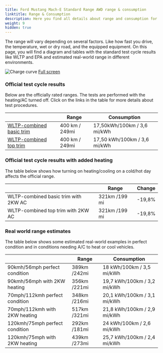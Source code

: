 ```yaml
---
title: Ford Mustang Mach-E Standard Range AWD range & consumption
linktitle: Range & Consumption
description: Here you find all details about range and consumption for Ford Mustang Mach-E Standard Range AWD.
weight: 9
hidden: true
---
```

<!-- markdownlint-disable MD033 -->
<object type="image/svg+xml" data="../modelnavigation.svg"></object>

The range will vary depending on several factors. Like how fast you drive, the temperature, wet or dry road, and the equipped equipment. On this page, you will find a diagram and tables with the standard test cycle results like WLTP and EPA and estimated real-world range in different environments. 

![Charge curve](../range.svg  "Range information")
[Full screen](../range.svg)

### Official test cycle results

Below are the officially rated ranges. The tests are performed with the heating/AC turned off. Click on the links in the table for more details about test procedures. 

| | Range  | Consumption  |
|----|-----|------|
| [WLTP-combined basic trim](../../../../../guides/understandingrange/wltp/) | 400 km / 249mi |17,50kWh/100km / 3,6 mi/kWh | 
| [WLTP-combined top trim](../../../../../guides/understandingrange/wltp/) | 400 km / 249mi | 17,50 kWh/100km / 3,6 mi/kWh | 

### Official test cycle results with added heating

The table below shows how turning on heating/cooling on a cold/hot day affects the official range. 

| | Range  | Change  |
|----|-----|------|
| WLTP-combined basic trim with 2KW AC | 321km /199 mi | -19,8%|
| WLTP-combined top trim with 2KW AC | 321km /199 mi | -19,8%|

### Real world range estimates

The table below shows some estimated real-world examples in perfect condition and in conditions needing A/C to heat or cool vehicles. 

| | Range  | Consumption  |
|----|-----|------|
| 90kmh/56mph perfect condition | 389km /242mi| 18 kWh/100km / 3,5 mi/kWh |
| 90kmh/56mph with 2KW heating | 356km /221mi| 19,7 kWh/100km / 3,2 mi/kWh |
| 70mph/112kmh perfect condition | 348km /216mi| 20,1 kWh/100km / 3,1 mi/kWh|
| 70mph/112kmh with 2KW heating | 517km /321mi| 21,8 kWh/100km / 2,9 mi/kWh  |
| 120kmh/75mph perfect condition | 292km /181mi| 24 kWh/100km / 2,6 mi/kWh |
| 120kmh/75mph with 2KW heating | 439km /273mi| 25,7 kWh/100km / 2,4 mi/kWh |
